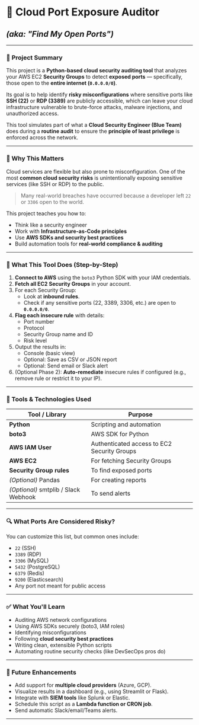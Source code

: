 # 🔐 Cloud Port Exposure Auditor  
## *(aka: "Find My Open Ports")*

---

### 📌 **Project Summary**

This project is a **Python-based cloud security auditing tool** that analyzes your AWS EC2 **Security Groups** to detect **exposed ports** — specifically, those open to the **entire internet (`0.0.0.0/0`)**.

Its goal is to help identify **risky misconfigurations** where sensitive ports like **SSH (22)** or **RDP (3389)** are publicly accessible, which can leave your cloud infrastructure vulnerable to brute-force attacks, malware injections, and unauthorized access.

This tool simulates part of what a **Cloud Security Engineer (Blue Team)** does during a **routine audit** to ensure the **principle of least privilege** is enforced across the network.

---

### 🧠 Why This Matters

Cloud services are flexible but also prone to misconfiguration. One of the most **common cloud security risks** is unintentionally exposing sensitive services (like SSH or RDP) to the public.

> Many real-world breaches have occurred because a developer left `22` or `3306` open to the world.

This project teaches you how to:
- Think like a security engineer
- Work with **Infrastructure-as-Code principles**
- Use **AWS SDKs and security best practices**
- Build automation tools for **real-world compliance & auditing**

---

### 🎯 What This Tool Does (Step-by-Step)

1. **Connect to AWS** using the `boto3` Python SDK with your IAM credentials.
2. **Fetch all EC2 Security Groups** in your account.
3. For each Security Group:
   - Look at **inbound rules**.
   - Check if any sensitive ports (22, 3389, 3306, etc.) are open to **`0.0.0.0/0`**.
4. **Flag each insecure rule** with details:
   - Port number
   - Protocol
   - Security Group name and ID
   - Risk level
5. Output the results in:
   - Console (basic view)
   - Optional: Save as CSV or JSON report
   - Optional: Send email or Slack alert
6. (Optional Phase 2): **Auto-remediate** insecure rules if configured (e.g., remove rule or restrict it to your IP).

---

### 🧰 Tools & Technologies Used

| Tool / Library | Purpose |
|----------------|---------|
| **Python** | Scripting and automation |
| **boto3** | AWS SDK for Python |
| **AWS IAM User** | Authenticated access to EC2 Security Groups |
| **AWS EC2** | For fetching Security Groups |
| **Security Group rules** | To find exposed ports |
| *(Optional)* Pandas | For creating reports |
| *(Optional)* smtplib / Slack Webhook | To send alerts |

---

### 🔍 What Ports Are Considered Risky?
You can customize this list, but common ones include:
- `22` (SSH)
- `3389` (RDP)
- `3306` (MySQL)
- `5432` (PostgreSQL)
- `6379` (Redis)
- `9200` (Elasticsearch)
- Any port not meant for public access

---

### ✅ What You'll Learn

- Auditing AWS network configurations
- Using AWS SDKs securely (boto3, IAM roles)
- Identifying misconfigurations
- Following **cloud security best practices**
- Writing clean, extensible Python scripts
- Automating routine security checks (like DevSecOps pros do)

---

### 🌱 Future Enhancements

- Add support for **multiple cloud providers** (Azure, GCP).
- Visualize results in a dashboard (e.g., using Streamlit or Flask).
- Integrate with **SIEM tools** like Splunk or Elastic.
- Schedule this script as a **Lambda function or CRON job**.
- Send automatic Slack/email/Teams alerts.

---
